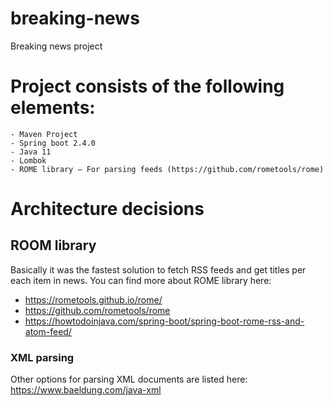# breaking-news
Breaking news project


# Project consists of the following elements:
    - Maven Project
    - Spring boot 2.4.0
    - Java 11
    - Lombok
    - ROME library – For parsing feeds (https://github.com/rometools/rome)
    
# Architecture decisions
## ROOM library
Basically it was the fastest solution to fetch RSS feeds and get titles per each item in news.
You can find more about ROME library here:
- https://rometools.github.io/rome/
- https://github.com/rometools/rome
- https://howtodoinjava.com/spring-boot/spring-boot-rome-rss-and-atom-feed/ 

### XML parsing
Other options for parsing XML documents are listed here: https://www.baeldung.com/java-xml
